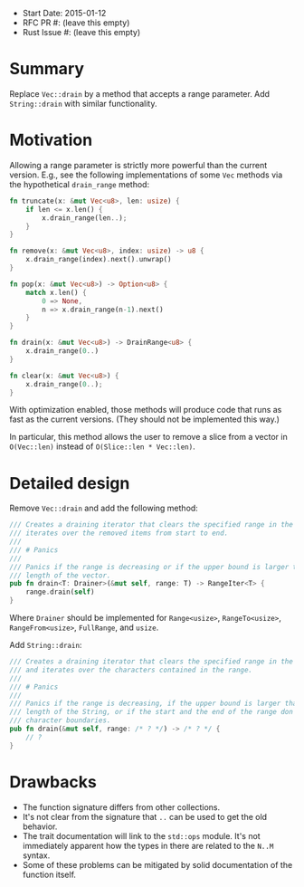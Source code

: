 - Start Date: 2015-01-12
- RFC PR #: (leave this empty)
- Rust Issue #: (leave this empty)

# Summary

Replace `Vec::drain` by a method that accepts a range parameter. Add
`String::drain` with similar functionality.

# Motivation

Allowing a range parameter is strictly more powerful than the current version.
E.g., see the following implementations of some `Vec` methods via the hypothetical
`drain_range` method:

```rust
fn truncate(x: &mut Vec<u8>, len: usize) {
    if len <= x.len() {
        x.drain_range(len..);
    }
}

fn remove(x: &mut Vec<u8>, index: usize) -> u8 {
    x.drain_range(index).next().unwrap()
}

fn pop(x: &mut Vec<u8>) -> Option<u8> {
    match x.len() {
        0 => None,
        n => x.drain_range(n-1).next()
    }
}

fn drain(x: &mut Vec<u8>) -> DrainRange<u8> {
    x.drain_range(0..)
}

fn clear(x: &mut Vec<u8>) {
    x.drain_range(0..);
}
```

With optimization enabled, those methods will produce code that runs as fast
as the current versions. (They should not be implemented this way.)

In particular, this method allows the user to remove a slice from a vector in
`O(Vec::len)` instead of `O(Slice::len * Vec::len)`.

# Detailed design

Remove `Vec::drain` and add the following method:

```rust
/// Creates a draining iterator that clears the specified range in the Vec and
/// iterates over the removed items from start to end.
///
/// # Panics
///
/// Panics if the range is decreasing or if the upper bound is larger than the
/// length of the vector.
pub fn drain<T: Drainer>(&mut self, range: T) -> RangeIter<T> {
    range.drain(self)
}
```

Where `Drainer` should be implemented for `Range<usize>`, `RangeTo<usize>`,
`RangeFrom<usize>`, `FullRange`, and `usize`.

Add `String::drain`:

```rust
/// Creates a draining iterator that clears the specified range in the String
/// and iterates over the characters contained in the range.
///
/// # Panics
///
/// Panics if the range is decreasing, if the upper bound is larger than the
/// length of the String, or if the start and the end of the range don't lie on
/// character boundaries.
pub fn drain(&mut self, range: /* ? */) -> /* ? */ {
    // ?
}
```

# Drawbacks

- The function signature differs from other collections.
- It's not clear from the signature that `..` can be used to get the old behavior.
- The trait documentation will link to the `std::ops` module. It's not immediately apparent how the types in there are related to the `N..M` syntax.
- Some of these problems can be mitigated by solid documentation of the function itself.
